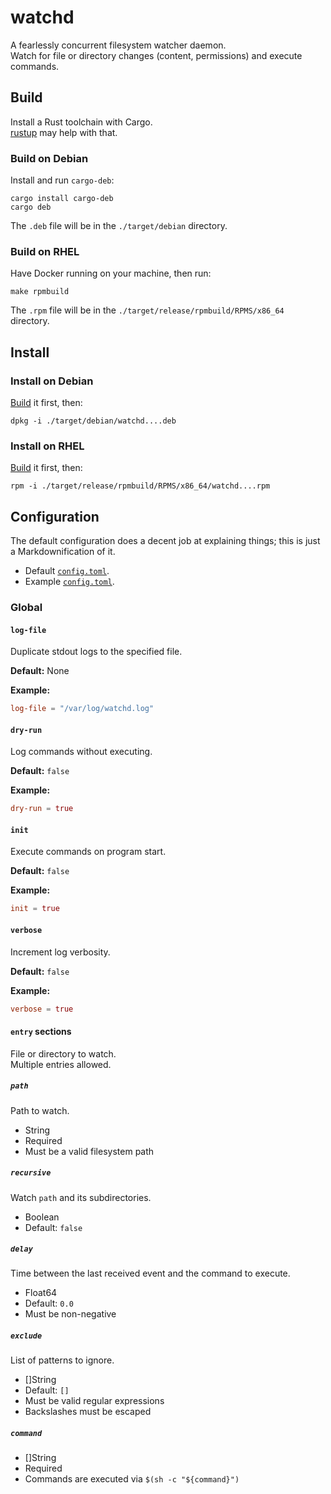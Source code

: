 # watchd

A fearlessly concurrent filesystem watcher daemon.  
Watch for file or directory changes (content, permissions) and execute commands.

## Build

Install a Rust toolchain with Cargo.  
[rustup](https://rustup.rs/) may help with that.

### Build on Debian

Install and run `cargo-deb`:

```
cargo install cargo-deb
cargo deb
```

The `.deb` file will be in the `./target/debian` directory.

### Build on RHEL

Have Docker running on your machine, then run:

```
make rpmbuild
```

The `.rpm` file will be in the `./target/release/rpmbuild/RPMS/x86_64` directory.

## Install

### Install on Debian

[Build](#build-on-debian) it first, then:

```
dpkg -i ./target/debian/watchd....deb
```

### Install on RHEL

[Build](#build-on-rhel) it first, then:

```
rpm -i ./target/release/rpmbuild/RPMS/x86_64/watchd....rpm
```

## Configuration

The default configuration does a decent job at explaining things; this is just a Markdownification of it.

- Default [`config.toml`](package/etc/config.toml).
- Example [`config.toml`](examples/config.toml).

### Global

#### `log-file`

Duplicate stdout logs to the specified file.

**Default:** None

**Example:**

```toml
log-file = "/var/log/watchd.log"
```

#### `dry-run`

Log commands without executing.

**Default:** `false`

**Example:**

```toml
dry-run = true
```

#### `init`

Execute commands on program start.

**Default:** `false`

**Example:**

```toml
init = true
```

#### `verbose`

Increment log verbosity.

**Default:** `false`

**Example:**

```toml
verbose = true
```

#### `entry` sections

File or directory to watch.  
Multiple entries allowed.

##### `path`

Path to watch.

- String
- Required
- Must be a valid filesystem path

##### `recursive`

Watch `path` and its subdirectories.

- Boolean
- Default: `false`

##### `delay`

Time between the last received event and the command to execute.

- Float64
- Default: `0.0`
- Must be non-negative

##### `exclude`

List of patterns to ignore.

- []String
- Default: `[]`
- Must be valid regular expressions
- Backslashes must be escaped

##### `command`

- []String
- Required
- Commands are executed via `$(sh -c "${command}")`
